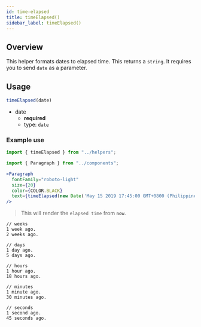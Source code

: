```yaml
---
id: time-elapsed
title: timeElapsed()
sidebar_label: timeElapsed()
---
```


## Overview

  This helper formats dates to elapsed time. This returns a `string`. It requires you to send `date` as a parameter.

## Usage

  ```jsx
  timeElapsed(date)
  ```

  - date
    - **required**
    - type: `date`

  ### Example use

  ```jsx
  import { timeElapsed } from "../helpers";

  import { Paragraph } from "../components";

  <Paragraph
    fontFamily="roboto-light"
    size={20}
    color={COLOR.BLACK}
    text={timeElapsed(new Date('May 15 2019 17:45:00 GMT+0800 (Philippine Standard Time))')}
  />
  ```
  > This will render the `elapsed time` from **`now`**.
  ```
  // weeks
  1 week ago.
  2 weeks ago.

  // days
  1 day ago.
  5 days ago.

  // hours
  1 hour ago.
  18 hours ago.

  // minutes
  1 minute ago.
  30 minutes ago.

  // seconds
  1 second ago.
  45 seconds ago.
  ```

